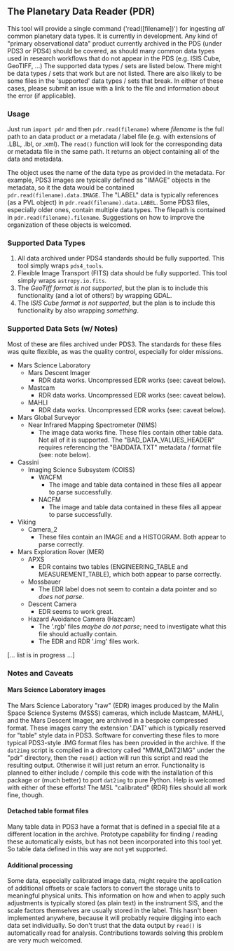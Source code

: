 ## The Planetary Data Reader (PDR)
This tool will provide a single command ('read([filename])') for ingesting _all_ common planetary data types. It is currently in development. Any kind of "primary observational data" product currently archived in the PDS (under PDS3 or PDS4) should be covered, as should many common data types used in research workflows that do not appear in the PDS (e.g. ISIS Cube, GeoTIFF, ...) The supported data types / sets are listed below. There might be data types / sets that work but are not listed. There are also likely to be some files in the 'supported' data types / sets that break. In either of these cases, please submit an issue with a link to the file and information about the error (if applicable).

### Usage
Just run `import pdr` and then `pdr.read(filename)` where _filename_ is the full path to an data product _or_ a metadata / label file (e.g. with extensions of .LBL, .lbl, or .xml). The `read()` function will look for the corresponding data or metadata file in the same path. It returns an object containing all of the data and metadata.

The object uses the name of the data type as provided in the metadata. For example, PDS3 images are typically defined as "IMAGE" objects in the metadata, so it the data would be contained `pdr.read(filename).data.IMAGE`. The "LABEL" data is typically references (as a PVL object) in `pdr.read(filename).data.LABEL`. Some PDS3 files, especially older ones, contain multiple data types. The filepath is contained in `pdr.read(filename).filename`. Suggestions on how to improve the organization of these objects is welcomed.

### Supported Data Types
1. All data archived under PDS4 standards should be fully supported. This tool simply wraps `pds4_tools`.
2. Flexible Image Transport (FITS) data should be fully supported. This tool simply wraps `astropy.io.fits`.
3. The *GeoTiff format is not supported*, but the plan is to include this functionality (and a lot of others!) by wrapping GDAL.
4. The *ISIS Cube format is not supported*, but the plan is to include this functionality by also wrapping _something_.

### Supported Data Sets (w/ Notes)
Most of these are files archived under PDS3. The standards for these files was quite flexible, as was the quality control, especially for older missions.

* Mars Science Laboratory
    * Mars Descent Imager
        * RDR data works. Uncompressed EDR works (see: caveat below).
    * Mastcam
        * RDR data works. Uncompressed EDR works (see: caveat below).
    * MAHLI
        * RDR data works. Uncompressed EDR works (see: caveat below).
* Mars Global Surveyor
    * Near Infrared Mapping Spectrometer (NIMS)
        * The image data works fine. These files contain other table data. Not all of it is supported. The "BAD_DATA_VALUES_HEADER" requires referencing the "BADDATA.TXT" metadata / format file (see: note below).
* Cassini
    * Imaging Science Subsystem (COISS)
        * WACFM
            * The image and table data contained in these files all appear to parse successfully.
        * NACFM
            * The image and table data contained in these files all appear to parse successfully.
* Viking
    * Camera_2
        * These files contain an IMAGE and a HISTOGRAM. Both appear to parse correctly.
* Mars Exploration Rover (MER)
    * APXS
        * EDR contains two tables (ENGINEERING_TABLE and MEASUREMENT_TABLE), which both appear to parse correctly.
    * Mossbauer
        * The EDR label does not seem to contain a data pointer and so *does not parse*.
    * Descent Camera
        * EDR seems to work great.
    * Hazard Avoidance Camera (Hazcam)
        * The '.rgb' files *maybe do not parse*; need to investigate what this file should actually contain.
        * The EDR and RDR '.img' files work.

[... list is in progress ...]
    


### Notes and Caveats
#### Mars Science Laboratory images
The Mars Science Laboratory "raw" (EDR) images produced by the Malin Space Science Systems (MSSS) cameras, which include Mastcam, MAHLI, and the Mars Descent Imager, are archived in a bespoke compressed format. These images carry the extension '.DAT' which is typically reserved for "table" style data in PDS3. Software for converting these files to more typical PDS3-style .IMG format files has been provided in the archive. If the `dat2img` script is compiled in a directory called "MMM_DAT2IMG" under the "pdr" directory, then the `read()` action will run this script and read the resulting output. Otherwise it will just return an error. Functionality is planned to either include / compile this code with the installation of this package or (much better) to port `dat2img` to pure Python. Help is welcomed with either of these efforts! The MSL "calibrated" (RDR) files should all work fine, though.

#### Detached table format files
Many table data in PDS3 have a format that is defined in a special file at a different location in the archive. Prototype capability for finding / reading these automatically exists, but has not been incorporated into this tool yet. So table data defined in this way are not yet supported.

#### Additional processing
Some data, especially calibrated image data, might require the application of additional offsets or scale factors to convert the storage units to meaningful physical units. This information on how and when to apply such adjustments is typically stored (as plain text) in the instrument SIS, and the scale factors themselves are usually stored in the label. This hasn't been implemented anywhere, because it will probably require digging into each data set individually. So don't trust that the data output by `read()` is automatically read for analysis. Contributions towards solving this problem are very much welcomed.

